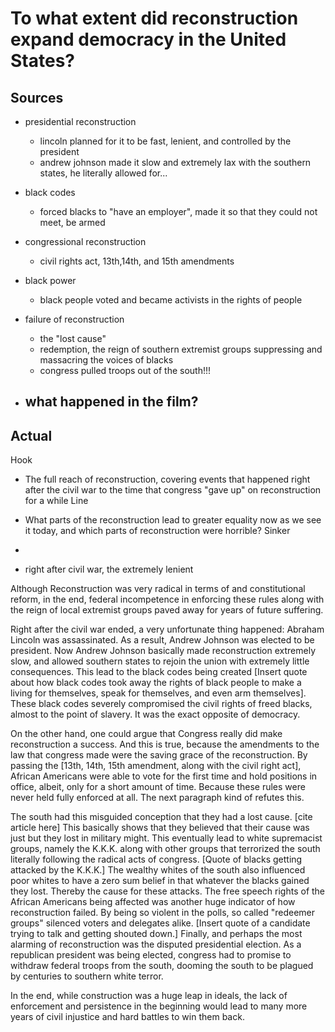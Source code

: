 # To what extent did reconstruction expand democracy in the United States?

## Sources

- presidential reconstruction
  - lincoln planned for it to be fast, lenient, and controlled by the president
  - andrew johnson made it slow and extremely lax with the southern states, he literally allowed for...
- black codes
  - forced blacks to "have an employer", made it so that they could not meet, be armed
- congressional reconstruction
  - civil rights act, 13th,14th, and 15th amendments
- black power
  - black people voted and became activists in the rights of people
- failure of reconstruction
  - the "lost cause"
  - redemption, the reign of southern extremist groups suppressing and massacring the voices of blacks
  - congress pulled troops out of the south!!!

- what happened in the film?
  - 


## Actual

Hook
  - The full reach of reconstruction, covering events that happened right after the civil war to the time that congress "gave up" on reconstruction for a while
Line
  - What parts of the reconstruction lead to greater equality now as we see it today, and which parts of reconstruction were horrible?
Sinker
  - 
  
- right after civil war, the extremely lenient 
  
Although Reconstruction was very radical in terms of and constitutional reform, in the end, federal incompetence in enforcing these rules along with the reign of local extremist groups paved away for years of future suffering.

Right after the civil war ended, a very unfortunate thing happened: Abraham Lincoln was assassinated. As a result, Andrew Johnson was elected to be president. Now Andrew Johnson basically made reconstruction extremely slow, and allowed southern states to rejoin the union with extremely little consequences. This lead to the black codes being created [Insert quote about how black codes took away the rights of black people to make a living for themselves, speak for themselves, and even arm themselves]. These black codes severely compromised the civil rights of freed blacks, almost to the point of slavery. It was the exact opposite of democracy.

On the other hand, one could argue that Congress really did make reconstruction a success. And this is true, because the amendments to the law that congress made were the saving grace of the reconstruction. By passing the [13th, 14th, 15th amendment, along with the civil right act], African Americans were able to vote for the first time and hold positions in office, albeit, only for a short amount of time. Because these rules were never held fully enforced at all. The next paragraph kind of refutes this.

The south had this misguided conception that they had a lost cause. [cite article here] This basically shows that they believed that their cause was just but they lost in military might. This eventually lead to white supremacist groups, namely the K.K.K. along with other groups that terrorized the south literally following the radical acts of congress. [Quote of blacks getting attacked by the K.K.K.] The wealthy whites of the south also influenced poor whites to have a zero sum belief in that whatever the blacks gained they lost. Thereby the cause for these attacks. The free speech rights of the African Americans being affected was another huge indicator of how reconstruction failed. By being so violent in the polls, so called "redeemer groups" silenced voters and delegates alike. [Insert quote of a candidate trying to talk and getting shouted down.] Finally, and perhaps the most alarming of reconstruction was the disputed presidential election. As a republican president was being elected, congress had to promise to withdraw federal troops from the south, dooming the south to be plagued by centuries to southern white terror.

In the end, while construction was a huge leap in ideals, the lack of enforcement and persistence in the beginning would lead to many more years of civil injustice and hard battles to win them back.